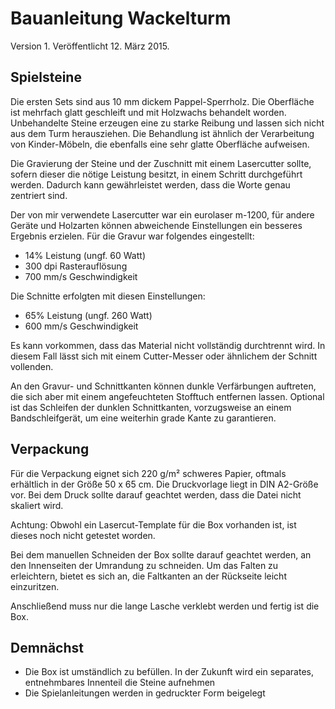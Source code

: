 Bauanleitung Wackelturm
=======================

Version 1. Veröffentlicht 12. März 2015.

Spielsteine
-----------

Die ersten Sets sind aus 10 mm dickem Pappel-Sperrholz. Die Oberfläche ist mehrfach glatt geschleift und mit Holzwachs behandelt worden. Unbehandelte Steine erzeugen eine zu starke Reibung und lassen sich nicht aus dem Turm herausziehen. Die Behandlung ist ähnlich der Verarbeitung von Kinder-Möbeln, die ebenfalls eine sehr glatte Oberfläche aufweisen.

Die Gravierung der Steine und der Zuschnitt mit einem Lasercutter sollte, sofern dieser die nötige Leistung besitzt, in einem Schritt durchgeführt werden. Dadurch kann gewährleistet werden, dass die Worte genau zentriert sind.

Der von mir verwendete Lasercutter war ein eurolaser m-1200, für andere Geräte und Holzarten können abweichende Einstellungen ein besseres Ergebnis erzielen. Für die Gravur war folgendes eingestellt:
- 14% Leistung (ungf. 60 Watt)
- 300 dpi Rasterauflösung
- 700 mm/s Geschwindigkeit

Die Schnitte erfolgten mit diesen Einstellungen:
- 65% Leistung (ungf. 260 Watt)
- 600 mm/s Geschwindigkeit

Es kann vorkommen, dass das Material nicht vollständig durchtrennt wird. In diesem Fall lässt sich mit einem Cutter-Messer oder ähnlichem der Schnitt vollenden.

An den Gravur- und Schnittkanten können dunkle Verfärbungen auftreten, die sich aber mit einem angefeuchteten Stofftuch entfernen lassen. Optional ist das Schleifen der dunklen Schnittkanten, vorzugsweise an einem Bandschleifgerät, um eine weiterhin grade Kante zu garantieren.

Verpackung
----------

Für die Verpackung eignet sich 220 g/m² schweres Papier, oftmals erhältlich in der Größe 50 x 65 cm. Die Druckvorlage liegt in DIN A2-Größe vor. Bei dem Druck sollte darauf geachtet werden, dass die Datei nicht skaliert wird.

Achtung: Obwohl ein Lasercut-Template für die Box vorhanden ist, ist dieses noch nicht getestet worden.

Bei dem manuellen Schneiden der Box sollte darauf geachtet werden, an den Innenseiten der Umrandung zu schneiden. Um das Falten zu erleichtern, bietet es sich an, die Faltkanten an der Rückseite leicht einzuritzen.

Anschließend muss nur die lange Lasche verklebt werden und fertig ist die Box.

Demnächst
---------

- Die Box ist umständlich zu befüllen. In der Zukunft wird ein separates, entnehmbares Innenteil die Steine aufnehmen
- Die Spielanleitungen werden in gedruckter Form beigelegt
